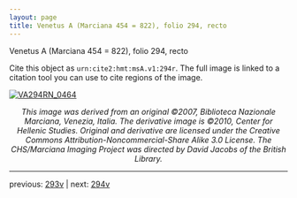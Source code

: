 ```yaml
---
layout: page
title: Venetus A (Marciana 454 = 822), folio 294, recto
---
```


Venetus A (Marciana 454 = 822), folio 294, recto

Cite this object as `urn:cite2:hmt:msA.v1:294r`.  The full image is linked to a citation tool you can use to cite regions of the image.

[![VA294RN_0464](http://www.homermultitext.org/iipsrv?IIIF=/project/homer/pyramidal/deepzoom/hmt/vaimg/2017a/VA294RN_0464.tif/full/800,/0/default.jpg)](http://www.homermultitext.org/ict2/?urn=urn:cite2:hmt:vaimg.2017a:VA294RN_0464) 

<p style="text-align: center; font-style: italic;">This image was derived from an original ©2007, Biblioteca Nazionale Marciana, Venezia, Italia. The derivative image is ©2010, Center for Hellenic Studies. Original and derivative are licensed under the Creative Commons Attribution-Noncommercial-Share Alike 3.0 License. The CHS/Marciana Imaging Project was directed by David Jacobs of the British Library.</p>

---

previous: [293v](../293v/) | next: [294v](../294v/)